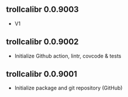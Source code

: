 ## trollcalibr 0.0.9003

-   V1 


## trollcalibr 0.0.9002

-   Initialize Github action, lintr, covcode & tests

## trollcalibr 0.0.9001

-   Initialize package and git repository (GitHub)